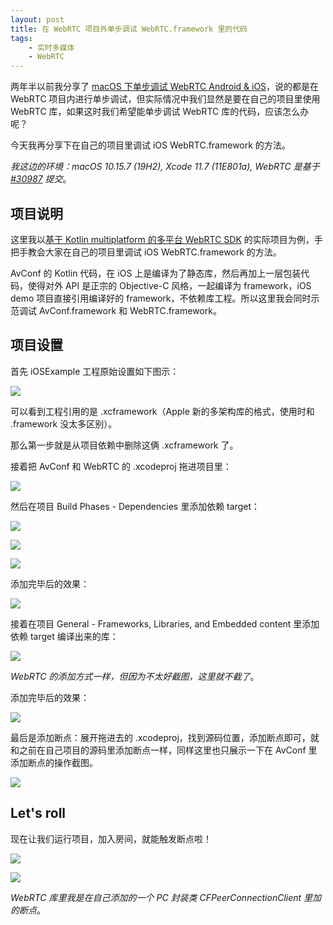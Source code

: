 ```yaml
---
layout: post
title: 在 WebRTC 项目外单步调试 WebRTC.framework 里的代码
tags:
    - 实时多媒体
    - WebRTC
---
```


两年半以前我分享了 [macOS 下单步调试 WebRTC Android & iOS](/2018/08/14/build-webrtc/index.html)，说的都是在 WebRTC 项目内进行单步调试，但实际情况中我们显然是要在自己的项目里使用 WebRTC 库，如果这时我们希望能单步调试 WebRTC 库的代码，应该怎么办呢？

今天我再分享下在自己的项目里调试 iOS WebRTC.framework 的方法。

_我这边的环境：macOS 10.15.7 (19H2), Xcode 11.7 (11E801a), WebRTC 是基于 [#30987](https://webrtc.googlesource.com/src/+/04c1b445019e10e54b96f70403d25cc54215faf3) 提交_。

## 项目说明

这里我以[基于 Kotlin multiplatform 的多平台 WebRTC SDK](/2019/12/05/Kmpp-WebRTC-SDK/index.html) 的实际项目为例，手把手教会大家在自己的项目里调试 iOS WebRTC.framework 的方法。

AvConf 的 Kotlin 代码，在 iOS 上是编译为了静态库，然后再加上一层包装代码，使得对外 API 是正宗的 Objective-C 风格，一起编译为 framework，iOS demo 项目直接引用编译好的 framework，不依赖库工程。所以这里我会同时示范调试 AvConf.framework 和 WebRTC.framework。

## 项目设置

首先 iOSExample 工程原始设置如下图示：

![](https://imgs.piasy.com/2021-03-07-app-deps-remove.png)

可以看到工程引用的是 .xcframework（Apple 新的多架构库的格式，使用时和 .framework 没太多区别）。

那么第一步就是从项目依赖中删除这俩 .xcframework 了。

接着把 AvConf 和 WebRTC 的 .xcodeproj 拖进项目里：

![](https://imgs.piasy.com/2021-03-07-app-project-drag-in.png)

然后在项目 Build Phases - Dependencies 里添加依赖 target：

![](https://imgs.piasy.com/2021-03-07-app-deps-add.png)

![](https://imgs.piasy.com/2021-03-07-app-deps-add-avconf.png)

![](https://imgs.piasy.com/2021-03-07-app-deps-add-webrtc.png)

添加完毕后的效果：

![](https://imgs.piasy.com/2021-03-07-app-deps-add-2.png)

接着在项目 General - Frameworks, Libraries, and Embedded content 里添加依赖 target 编译出来的库：

![](https://imgs.piasy.com/2021-03-07-app-deps-add-avconf-2.png)

_WebRTC 的添加方式一样，但因为不太好截图，这里就不截了_。

添加完毕后的效果：

![](https://imgs.piasy.com/2021-03-07-app-deps-add-3.png)

最后是添加断点：展开拖进去的 .xcodeproj，找到源码位置，添加断点即可，就和之前在自己项目的源码里添加断点一样，同样这里也只展示一下在 AvConf 里添加断点的操作截图。

![](https://imgs.piasy.com/2021-03-07-app-breakpoint-add-avconf.png)

## Let's roll

现在让我们运行项目，加入房间，就能触发断点啦！

![](https://imgs.piasy.com/2021-03-07-app-breakpoint-avconf.png)

![](https://imgs.piasy.com/2021-03-07-app-breakpoint-webrtc.png)

_WebRTC 库里我是在自己添加的一个 PC 封装类 CFPeerConnectionClient 里加的断点_。
